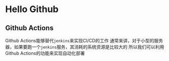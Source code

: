 # Hello Github

## Github Actions
Github Actions能够替代`jenkins`来实现CI/CD的工作
通常来讲，对于小型的服务器，如果要跑一个`jenkins`服务，其消耗的系统资源是比较大的
所以我们可以利用Github Actions的功能来实现自动化部署

## 